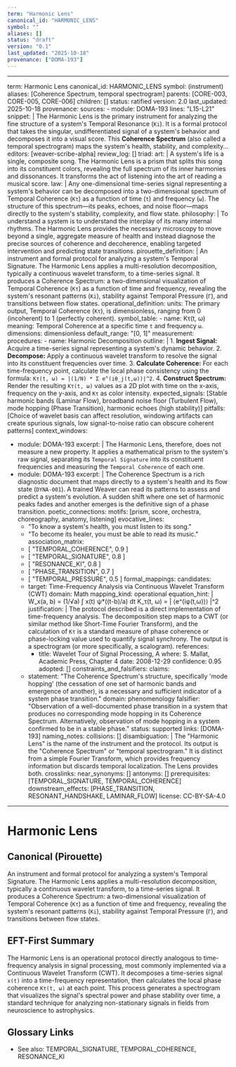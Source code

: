 ```yaml
---
term: "Harmonic Lens"
canonical_id: "HARMONIC_LENS"
symbol: ""
aliases: []
status: "draft"
version: "0.1"
last_updated: "2025-10-18"
provenance: ["DOMA-193"]
---
```


---
term: Harmonic Lens
canonical_id: HARMONIC_LENS
symbol: (instrument)
aliases: [Coherence Spectrum, temporal spectrogram]
parents: [CORE-003, CORE-005, CORE-006]
children: []
status: ratified
version: 2.0
last_updated: 2025-10-18
provenance:
  sources:
    - module: DOMA-193
      lines: "L15-L21"
      snippet: |
        The Harmonic Lens is the primary instrument for analyzing the fine structure of a system's Temporal Resonance (`Ki`). It is a formal protocol that takes the singular, undifferentiated signal of a system's behavior and decomposes it into a visual score. This **Coherence Spectrum** (also called a temporal spectrogram) maps the system's health, stability, and complexity...
  editors: [weaver-scribe-alpha]
  review_log: []
triad:
  art: |
    A system's life is a single, composite song. The Harmonic Lens is a prism that splits this song into its constituent colors, revealing the full spectrum of its inner harmonies and dissonances. It transforms the act of listening into the art of reading a musical score.
  law: |
    Any one-dimensional time-series signal representing a system's behavior can be decomposed into a two-dimensional spectrum of Temporal Coherence (`Kτ`) as a function of time (`t`) and frequency (`ω`). The structure of this spectrum—its peaks, echoes, and noise floor—maps directly to the system's stability, complexity, and flow state.
  philosophy: |
    To understand a system is to understand the interplay of its many internal rhythms. The Harmonic Lens provides the necessary microscopy to move beyond a single, aggregate measure of health and instead diagnose the precise sources of coherence and decoherence, enabling targeted intervention and predicting state transitions.
pirouette_definition: |
  An instrument and formal protocol for analyzing a system's Temporal Signature. The Harmonic Lens applies a multi-resolution decomposition, typically a continuous wavelet transform, to a time-series signal. It produces a Coherence Spectrum: a two-dimensional visualization of Temporal Coherence (`Kτ`) as a function of time and frequency, revealing the system's resonant patterns (`Ki`), stability against Temporal Pressure (`Γ`), and transitions between flow states.
operational_definition:
  units: The primary output, Temporal Coherence (`Kτ`), is dimensionless, ranging from 0 (incoherent) to 1 (perfectly coherent).
  symbol_table:
    - name: Kτ(t, ω)
      meaning: Temporal Coherence at a specific time `t` and frequency `ω`.
      dimensions: dimensionless
      default_range: "[0, 1]"
  measurement:
    procedures:
      - name: Harmonic Decomposition
        outline: |
          1.  **Ingest Signal:** Acquire a time-series signal representing a system's dynamic behavior.
          2.  **Decompose:** Apply a continuous wavelet transform to resolve the signal into its constituent frequencies over time.
          3.  **Calculate Coherence:** For each time-frequency point, calculate the local phase consistency using the formula:  `Kτ(t, ω) = |(1/N) * Σ e^(iθ_j(t,ω))|^2`.
          4.  **Construct Spectrum:** Render the resulting `Kτ(t, ω)` values as a 2D plot with time on the x-axis, frequency on the y-axis, and `Kτ` as color intensity.
        expected_signals: [Stable harmonic bands (Laminar Flow), broadband noise floor (Turbulent Flow), mode hopping (Phase Transition), harmonic echoes (high stability)]
        pitfalls: [Choice of wavelet basis can affect resolution, windowing artifacts can create spurious signals, low signal-to-noise ratio can obscure coherent patterns]
context_windows:
  - module: DOMA-193
    excerpt: |
      The Harmonic Lens, therefore, does not measure a new property. It applies a mathematical prism to the system's raw signal, separating its `Temporal Signature` into its constituent frequencies and measuring the `Temporal Coherence` of each one.
  - module: DOMA-193
    excerpt: |
      The Coherence Spectrum is a rich diagnostic document that maps directly to a system's health and its flow state (`DYNA-001`). A trained Weaver can read its patterns to assess and predict a system's evolution. A sudden shift where one set of harmonic peaks fades and another emerges is the definitive sign of a phase transition.
poetic_connections:
  motifs: [prism, score, orchestra, choreography, anatomy, listening]
  evocative_lines:
    - "To know a system's health, you must listen to its song."
    - "To become its healer, you must be able to read its music."
  association_matrix:
    - [ "TEMPORAL_COHERENCE", 0.9 ]
    - [ "TEMPORAL_SIGNATURE", 0.8 ]
    - [ "RESONANCE_KI", 0.8 ]
    - [ "PHASE_TRANSITION", 0.7 ]
    - [ "TEMPORAL_PRESSURE", 0.5 ]
formal_mappings:
  candidates:
    - target: Time-Frequency Analysis via Continuous Wavelet Transform (CWT)
      domain: Math
      mapping_kind: operational
      equation_hint: |
        W_x(a, b) = (1/√a) ∫ x(t) ψ*((t-b)/a) dt
        K_τ(t, ω) = | ⟨e^(iφ(t,ω))⟩ |^2
      justification: |
        The protocol described is a direct implementation of time-frequency analysis. The decomposition step maps to a CWT (or similar method like Short-Time Fourier Transform), and the calculation of `Kτ` is a standard measure of phase coherence or phase-locking value used to quantify signal synchrony. The output is a spectrogram (or more specifically, a scalogram).
      references:
        - title: Wavelet Tour of Signal Processing, A
          where: S. Mallat, Academic Press, Chapter 4
          date: 2008-12-29
      confidence: 0.95
  adopted: []
constraints_and_falsifiers:
  claims:
    - statement: "The Coherence Spectrum's structure, specifically 'mode hopping' (the cessation of one set of harmonic bands and emergence of another), is a necessary and sufficient indicator of a system phase transition."
      domain: phenomenology
      falsifier: "Observation of a well-documented phase transition in a system that produces no corresponding mode hopping in its Coherence Spectrum. Alternatively, observation of mode hopping in a system confirmed to be in a stable phase."
      status: supported
      links: [DOMA-193]
naming_notes:
  collisions: []
  disambiguation: |
    The "Harmonic Lens" is the name of the instrument and the protocol. Its output is the "Coherence Spectrum" or "temporal spectrogram." It is distinct from a simple Fourier Transform, which provides frequency information but discards temporal localization. The Lens provides both.
crosslinks:
  near_synonyms: []
  antonyms: []
  prerequisites: [TEMPORAL_SIGNATURE, TEMPORAL_COHERENCE]
  downstream_effects: [PHASE_TRANSITION, RESONANT_HANDSHAKE, LAMINAR_FLOW]
license: CC-BY-SA-4.0
---

# Harmonic Lens

## Canonical (Pirouette)
An instrument and formal protocol for analyzing a system's Temporal Signature. The Harmonic Lens applies a multi-resolution decomposition, typically a continuous wavelet transform, to a time-series signal. It produces a Coherence Spectrum: a two-dimensional visualization of Temporal Coherence (`Kτ`) as a function of time and frequency, revealing the system's resonant patterns (`Ki`), stability against Temporal Pressure (`Γ`), and transitions between flow states.

## EFT-First Summary
The Harmonic Lens is an operational protocol directly analogous to time-frequency analysis in signal processing, most commonly implemented via a Continuous Wavelet Transform (CWT). It decomposes a time-series signal `x(t)` into a time-frequency representation, then calculates the local phase coherence `Kτ(t, ω)` at each point. This process generates a spectrogram that visualizes the signal's spectral power and phase stability over time, a standard technique for analyzing non-stationary signals in fields from neuroscience to astrophysics.

## Glossary Links
- See also: TEMPORAL_SIGNATURE, TEMPORAL_COHERENCE, RESONANCE_KI